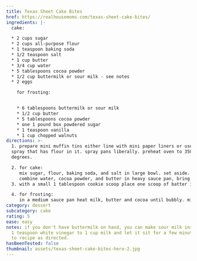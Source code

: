 ```yaml
---
title: Texas Sheet Cake Bites
href: https://realhousemoms.com/texas-sheet-cake-bites/
ingredients: |-
  cake: 

  * 2 cups sugar
  * 2 cups all-purpose flour
  * 1 teaspoon baking soda
  * 1/2 teaspoon salt
  * 1 cup butter
  * 3/4 cup water
  * 5 tablespoons cocoa powder
  * 1/2 cup buttermilk or sour milk - see notes
  * 2 eggs

    for frosting:


    * 6 tablespoons buttermilk or sour milk
    * 1/2 cup butter
    * 5 tablespoons cocoa powder
    * one 1 pound box powdered sugar
    * 1 teaspoon vanilla
    * 1 cup chopped walnuts
directions: >-
  1. prepare mini muffin tins either line with mini paper liners or use a baking
  spray that has flour in it. spray pans liberally. preheat oven to 350
  degrees. 

  2. for cake:
     mix sugar, flour, baking soda, and salt in large bowl. set aside.
     combine water, cocoa powder, and butter in heavy sauce pan, bring to a boil. remove from heat, pour over dry ingredients, mix together until just combined. add buttermilk and eggs. blend well. batter will be thin.
  3. with a small 1 tablespoon cookie scoop place one scoop of batter in each muffin cup. bake in preheated oven for 10-12 minutes or until cakes bounce back when lightly touched. remove from oven. if liners were not used let bites cool for about 10 minuets then using the tip of a knife gently remove from the pan and place on wire rack to cool completely.

  4. for frosting:
     in a medium sauce pan heat milk, butter and cocoa until bubbly. mix in sugar and vanilla until smooth. add in nuts and blend until incorporated. carefully spoon about a tablespoon of frosting over each bite and let frosting set (if you can) before eating! enjoy!
category: dessert
subcategory: cake
rating: 5
ease: easy
notes: if you don't have buttermilk on hand, you can make sour milk instead. add
  1 teaspoon white vinegar to 1 cup milk and let it sit for a few minutes. add
  to recipe as directed.
hasBeenTested: false
thumbnail: assets/texas-sheet-cake-bites-hero-2.jpg
---
```

